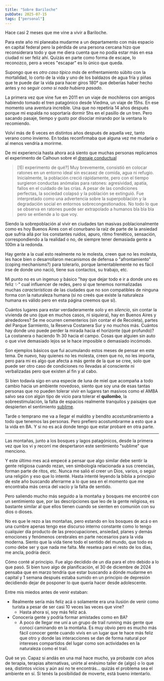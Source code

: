 ```yaml
---
title: "Sobre Bariloche"
pubDate: 2025-07-15
tags: ["personal"]
---
```


Hace casi 2 meses que me vine a vivir a Bariloche.

Para este año mi planeaba mudarme a un departamento con más espacio en capital federal pero la pérdida de una persona cercana hizo que reconsiderara todo y que me diera cuenta que no podía estar más en esa ciudad ni ser feliz ahí. Quizás en parte como forma de escape, lo reconozco, pero a veces "escapar" es lo único que queda.

Supongo que es _otro caso típico más_ de enfrentamiento súbito con la mortalidad, lo corto de la vida y uno de los baldazos de agua fría y piñas que te puede dar la vida para hacer giros 180° que deberías haber hecho antes y no seguir *como si nada hubiera pasado*.

La primera vez que vine fue en 2011 en un viaje de mochileros con amigos habiendo tomado el tren patagónico desde Viedma, un viaje de 15hs. En ese momento una aventura increíble. Una que no repetiría 14 años después porque mi espalda no soportaría dormir 5hs en el pasillo de un tren. Pero sacando pasaje, tiempo y gusto por disociar mirando por la ventana lo recomiendo.

Volví más de 6 veces en distintos años después de aquella vez, tanto verano como invierno. En todas reconfirmaba que alguna vez me mudaría o al menos vendría a morirme.

De mi experiencia hasta ahora acá siento que muchas personas replicamos el experimento de Calhoun sobre el [drenaje conductual](https://es.wikipedia.org/wiki/Drenaje_conductual)

>[!El experimento de qué?]
Muy brevemente, consistió en colocar ratones en un entorno ideal sin escasez de comida, agua ni refugio. Inicialmente, la población creció rápidamente, pero con el tiempo surgieron conductas anómalas para ratones: agresividad, apatía, fallos en el cuidado de las crías. A pesar de las condiciones perfectas, la sociedad colapsó y la población se extinguió. Fue interpretado como una advertencia sobre la superpoblación y la degradación social en entornos sobrecongestionados. No todo lo que se observa en ratones puede ser extrapolado a humanos bla bla bla pero se entiende a lo que voy.

Siendo la sobrepoblación al vivir en ciudades tan masivas poblacionalmente como es hoy Buenos Aires con el conurbano la raíz de parte de la ansiedad que sufría allá por los constantes ruidos, apuro, ritmo frenético, sensación, correspondiendo a la realidad o no, de siempre tener demasiada gente a 100m a la redonda.

Hay gente a la cual esto realmente no le molesta, creen que no les molesta, les hace bien o desarrollaron mecanismos de defensa o "afrontamiento" (coping mechanisms?) para tolerarlo, porque lamentablemente no es fácil irse de donde uno nació, tiene sus contactos, su trabajo, etc.

Mi punto no es un ingenuo y básico "hay que dejar todo e ir a donde uno es feliz ✨" cual influencer de redes, pero sí que tenemos normalizadas muchas _características_ de las ciudades que no son compatibles de ninguna forma con la naturaleza humana (si no creés que existe la naturaleza humana es válido pero en esta página creemos que sí).

Cuántos lugares para estar verdaderamente _solo_ y en _silencio_, sin contar la vivienda de uno (que en muchos casos, ni siquiera), hay en Buenos Aires y alrededores? Se me ocurren cementerios (sin contar el de Recoleta), partes del Parque Sarmiento, la Reserva Costanera Sur y no muchos más. Cuántos hay donde uno puede perder la mirada hacia el horizonte (qué profundo)? La costanera o haciendo 1h 30 hacia el campo. Cosas que alguien sin auto o que vive demasiado lejos se le hace imposible o demasiado incómodo.

Son ejemplos básicos que fui acumulando estos meses de pensar en este tema. De nuevo, hay quienes no les molesta, creen que no, no les importa, pero para mi es algo que afecta a más gente de la que se cree, solo que puede ser otro caso de condiciones no llevadas al consciente ni verbalizadas pero que existen al fin y al cabo.

Si bien todavía sigo en una especie de luna de miel que acompaña a todo cambio hacia un ambiente novedoso, siento que soy una de esas tantas personas que no pueden tolerar vivir en lugares tan masivos como el AMBA salvo sea con algún tipo de vicio para tolerar el **quilombo**, la sobreestimulación, la falta de espacios realmente tranquilos y paisajes que despierten el sentimiento [sublime](https://lojeda.co/es/blog/sublime/).

Tarde o temprano me va a llegar el maldito y bendito acostumbramiento a todo que tenemos las personas. Pero prefiero acostumbrarme a esto que a la vida en BA. Y si no es acá donde tengo que estar probaré en otra parte.

---
Las montañas, junto a los bosques y lagos patagónicos, desde la primera vez que los vi y recorrí me despertaron este sentimiento "sublime" que menciono.

Y este último mes acá empecé a pensar que algo similar debe sentir la gente religiosa cuando rezan, ven simbología relacionada a sus creencias, forman parte de ritos, etc. Nunca me salió el creer un Dios, varios, o seguir una religión y eso que lo intenté. Hasta intenté leyendo la biblia a principio de este año buscando aferrarme a lo que sea en el momento que me encontraba más cerca del vacío y la falta de sentido.

Pero saliendo mucho más seguido a la montaña y bosques me encontré con un sentimiento que, por las descripciones que leo de la gente religiosa, es bastante similar al que ellos tienen cuando se sienten en comunión con su dios o dioses.

No es que le rezo a las montañas, pero estando en los bosques de acá o en una cumbre apenas tengo ese discurso interno constante como lo tengo cualquier día producto de las preocupaciones, ansiedad, planes y demás emociones y fenómenos cerebrales en parte necesarios para la vida moderna. Siento que la vida tiene todo el sentido del mundo, que todo es como debe ser y que nada me falta. Me resetea para el resto de los días, me ancla, podría decir.

Cómo conté al principio. Fue algo decidido de un día para el otro debido a lo que pasó. Si bien tuvo algo de planificación, el 30 de diciembre de 2024 pensaba que en marzo tendría que estar buscando a dónde mudarme en capital y 1 semana después estaba sumido en un principio de depresión decidiendo dejar de posponer lo que quería hacer desde adolescente.

Entre mis miedos antes de venir estaban:
- Realmente sería más feliz acá o solamente era una ilusión de venir como turista a pesar de ser casi 10 veces las veces que vine?
	- Hasta ahora sí, soy más feliz acá.
- Conocería gente y podría formar amistades como en BA?
	- A poco de llegar me uní a un grupo de trail running más gente que conocí caminando en la montaña. Es muy obvio pero es mucho más fácil conocer gente cuando vivís en un lugar que te hace más feliz que otro y donde las interacciones se dan de forma natural por intereses compartidos del lugar como son actividades en la naturaleza como el trail.

Qué se yo. Capaz si andás en una mal hace mucho, ya probaste con años de terapia, terapias alternativas, unirte al enésimo taller de {algo} o lo que sea, distintos vicios y aún asi no te encontrás... quizás el problema sea el ambiente en sí. Si tenés la posibilidad de moverte, está bueno intentarlo.
